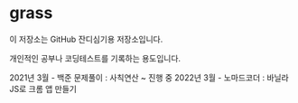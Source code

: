 # grass

이 저장소는 GitHub 잔디심기용 저장소입니다.

개인적인 공부나 코딩테스트를 기록하는 용도입니다.

2021년 3월 - 백준 문제풀이 : 사칙연산 ~ 진행 중
2022년 3월 - 노마드코더 : 바닐라JS로 크롬 앱 만들기
